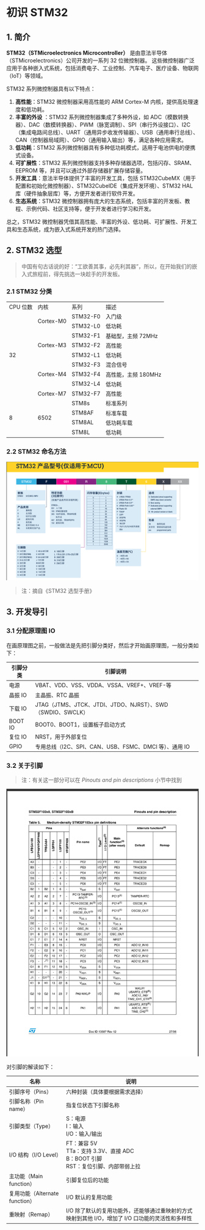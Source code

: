 # 初识 STM32

## 1. 简介

**STM32（STMicroelectronics Microcontroller）** 是由意法半导体（STMicroelectronics）公司开发的一系列 32 位微控制器。
这些微控制器广泛应用于各种嵌入式系统，包括消费电子、工业控制、汽车电子、医疗设备、物联网（IoT）等领域。

STM32 系列微控制器具有以下特点：

1. **高性能**：STM32 微控制器采用高性能的 ARM Cortex-M 内核，提供高处理速度和低功耗。
2. **丰富的外设**
   ：STM32 系列微控制器集成了多种外设，如 ADC（模数转换器）、DAC（数模转换器）、PWM（脉宽调制）、SPI（串行外设接口）、I2C（集成电路间总线）、UART（通用异步收发传输器）、USB（通用串行总线）、CAN（控制器局域网）、GPIO（通用输入输出）等，满足各种应用需求。
3. **低功耗**：STM32 系列微控制器具有多种低功耗模式，适用于电池供电的便携式设备。
4. **可扩展性**：STM32 系列微控制器支持多种存储器选项，包括闪存、SRAM、EEPROM 等，并且可以通过外部存储器扩展存储容量。
5. **开发工具**：意法半导体提供了丰富的开发工具，包括 STM32CubeMX（用于配置和初始化微控制器）、STM32CubeIDE（集成开发环境）、STM32
   HAL 库（硬件抽象层库）等，方便开发者进行软件开发。
6. **生态系统**：STM32 微控制器拥有庞大的生态系统，包括丰富的开发板、教程、示例代码、社区支持等，便于开发者进行学习和开发。

总之，STM32 微控制器凭借其高性能、丰富的外设、低功耗、可扩展性、开发工具和生态系统，成为嵌入式系统开发的热门选择。

## 2. STM32 选型

> 中国有句古话说的好：“工欲善其事，必先利其器”，所以，在开始我们的嵌入式旅程前，得先挑选一块趁手的开发板。

### 2.1 STM32 分类

<table>
    <tr>
        <td>CPU 位数</td>
        <td>内核</td>
        <td>系列</td>
        <td>描述</td>
    </tr>
    <tr>
        <td rowspan="9">32</td>
        <td rowspan="2">Cortex-M0</td>
        <td>STM32-F0</td>
        <td>入门级</td>
    </tr>
    <tr>
        <td>STM32-L0</td>
        <td>低功耗</td>
    </tr>
    <tr>
        <td rowspan="3">Cortex-M3</td>
        <td>STM32-F1</td>
        <td>基础型，主频 72MHz</td>
    </tr>
    <tr>
        <td>STM32-F2</td>
        <td>高性能</td>
    </tr>
    <tr>
        <td>STM32-L1</td>
        <td>低功耗</td>
    </tr>
    <tr>
        <td rowspan="3">Cortex-M4</td>
        <td>STM32-F3</td>
        <td>混合信号</td>
    </tr>
    <tr>
        <td>STM32-F4</td>
        <td>高性能，主频 180MHz</td>
    </tr>
    <tr>
        <td>STM32-L4</td>
        <td>低功耗</td>
    </tr>
    <tr>
        <td>Cortex-M7</td>
        <td>STM32-F7</td>
        <td>高性能</td>
    </tr>
    <tr>
        <td rowspan="5">8</td>
        <td rowspan="5">6502</td>
    </tr>
    <tr>
        <td>STM8s</td>
        <td>标准系列</td>
    </tr>
    <tr>
        <td>STM8AF</td>
        <td>标准车载</td>
    </tr>
    <tr>
        <td>STM8AL</td>
        <td>低功耗车载</td>
    </tr>
    <tr>
        <td>STM8L</td>
        <td>低功耗</td>
    </tr>
</table>

### 2.2 STM32 命名方法

![STM32 命名方法图](/images/嵌入式/STM32命名方法图.png)

> 注：摘自《STM32 选型手册》

## 3. 开发导引

### 3.1 分配原理图 IO

在画原理图之前，一般做法是先把引脚分类好，然后才开始画原理图，一般分类如下：

| 引脚分类 | 引脚说明                                                   |
| -------- | ---------------------------------------------------------- |
| 电源     | VBAT、VDD、VSS、VDDA、VSSA、VREF+、VREF-等                 |
| 晶振 IO  | 主晶振、RTC 晶振                                           |
| 下载 IO  | JTAG（JTMS、JTCK、JTDI、JTDO、NJRST）、SWD（SWDIO、SWCLK） |
| BOOT IO  | BOOT0、BOOT1，设置板子启动方式                             |
| 复位 IO  | NRST，用于外部复位                                         |
| GPIO     | 专用总线（I2C、SPI、CAN、USB、FSMC、DMCI 等）、通用 IO     |

### 3.2 关于引脚

> 注：有关这一部分可以在 _Pinouts and pin descriptions_ 小节中找到

![STM32 引脚定义图](/images/嵌入式/STM32引脚定义图.png)

对引脚的解读如下：

| 名称                           | 说明                                                                                              |
| ------------------------------ | ------------------------------------------------------------------------------------------------- |
| 引脚序号（Pins）               | 六种封装（具体要根据需求选择）                                                                    |
| 引脚名称（Pin name）           | 指复位状态下引脚名称                                                                              |
| 引脚类型（Type）               | S：电源<br/>I：输入<br/>I/O：输入/输出                                                            |
| I/O 结构（I/O Level）          | FT：兼容 5V<br/>TTa：支持 3.3V、直接 ADC<br/>B：BOOT 引脚<br/>RST：复位引脚、内部带弱上拉         |
| 主功能（Main function）        | 引脚复位后的功能                                                                                  |
| 复用功能（Alternate function） | I/O 默认的复用功能                                                                                |
| 重映射（Remap）                | I/O 除了默认的复用功能外，还能够通过重映射的方式映射到其他 I/O，增加了 I/O 口功能的灵活性和多样性 |
